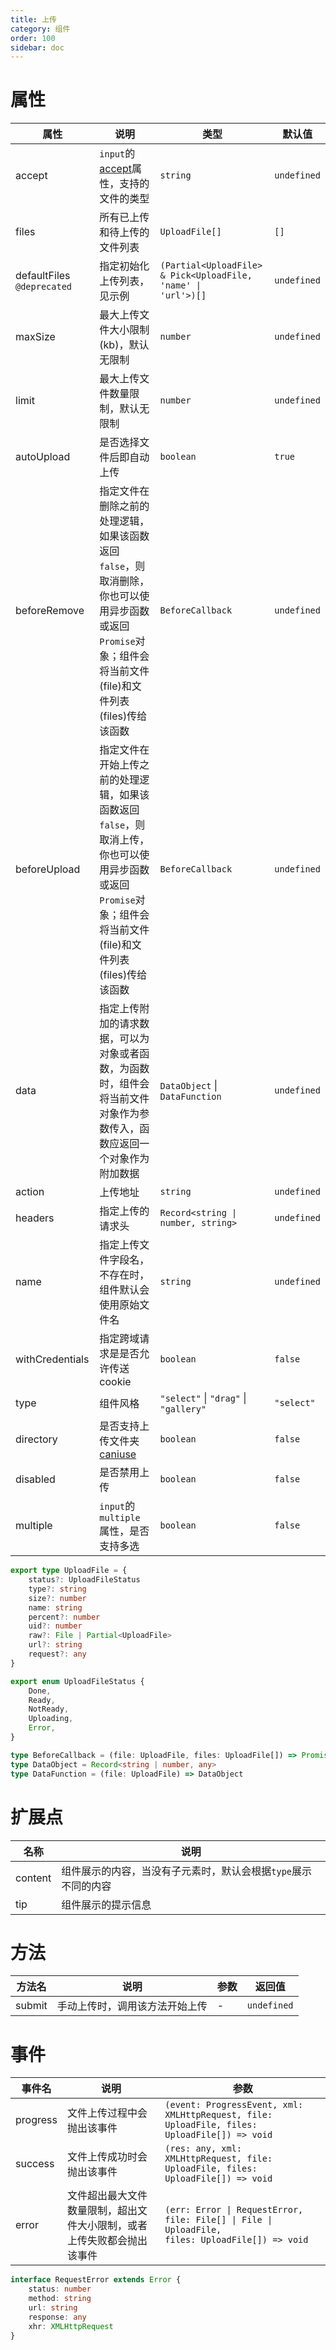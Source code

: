 ```yaml
---
title: 上传
category: 组件
order: 100 
sidebar: doc
---
```


# 属性

| 属性 | 说明 | 类型 | 默认值 |
| --- | --- | --- | --- |
| accept | `input`的[accept](https://developer.mozilla.org/en-US/docs/Web/HTML/Element/input#attr-accept)属性，支持的文件的类型 | `string` | `undefined` |
| files | 所有已上传和待上传的文件列表 | `UploadFile[]` | `[]` |
| defaultFiles `@deprecated` | 指定初始化上传列表，见示例 | <code>(Partial&lt;UploadFile&gt; & Pick&lt;UploadFile, 'name' &#124; 'url'&gt;)[]</code> | `undefined` |
| maxSize | 最大上传文件大小限制(kb)，默认无限制 | `number` | `undefined` |
| limit | 最大上传文件数量限制，默认无限制 | `number` | `undefined` |
| autoUpload | 是否选择文件后即自动上传 | `boolean` | `true` |
| beforeRemove | 指定文件在删除之前的处理逻辑，如果该函数返回`false`，则取消删除，你也可以使用异步函数或返回`Promise`对象；组件会将当前文件(file)和文件列表(files)传给该函数 | `BeforeCallback` | `undefined` |
| beforeUpload | 指定文件在开始上传之前的处理逻辑，如果该函数返回`false`，则取消上传，你也可以使用异步函数或返回`Promise`对象；组件会将当前文件(file)和文件列表(files)传给该函数 | `BeforeCallback` | `undefined` |
| data | 指定上传附加的请求数据，可以为对象或者函数，为函数时，组件会将当前文件对象作为参数传入，函数应返回一个对象作为附加数据 | `DataObject` &#124; `DataFunction` | `undefined` |
| action | 上传地址 | `string` | `undefined` |
| headers | 指定上传的请求头 | <code>Record&lt;string &#124; number, string&gt;</code> | `undefined` |
| name | 指定上传文件字段名，不存在时，组件默认会使用原始文件名 | `string` | `undefined` |
| withCredentials | 指定跨域请求是是否允许传送cookie | `boolean` | `false` |
| type | 组件风格 | `"select"` &#124; `"drag"` &#124; `"gallery"` | `"select"` |
| directory | 是否支持上传文件夹 [caniuse](https://caniuse.com/#feat=input-file-directory) | `boolean` | `false` |
| disabled | 是否禁用上传 | `boolean` | `false` |
| multiple | `input`的`multiple`属性，是否支持多选 | `boolean` | `false` |

```ts
export type UploadFile = {
    status?: UploadFileStatus
    type?: string
    size?: number
    name: string
    percent?: number
    uid?: number
    raw?: File | Partial<UploadFile>
    url?: string
    request?: any
}

export enum UploadFileStatus {
    Done,
    Ready,
    NotReady,
    Uploading,
    Error,
}

type BeforeCallback = (file: UploadFile, files: UploadFile[]) => Promise<boolean> | boolean
type DataObject = Record<string | number, any>
type DataFunction = (file: UploadFile) => DataObject
```

# 扩展点

| 名称 | 说明 |
| --- | --- |
| content | 组件展示的内容，当没有子元素时，默认会根据`type`展示不同的内容 |
| tip | 组件展示的提示信息 |

# 方法

| 方法名 | 说明 | 参数 | 返回值 |
| --- | --- | --- | --- |
| submit | 手动上传时，调用该方法开始上传 | - | `undefined` |


# 事件

| 事件名 | 说明 | 参数 |
| --- | --- | --- |
| progress | 文件上传过程中会抛出该事件 | `(event: ProgressEvent, xml: XMLHttpRequest, file: UploadFile, files: UploadFile[]) => void` |
| success | 文件上传成功时会抛出该事件 | `(res: any, xml: XMLHttpRequest, file: UploadFile, files: UploadFile[]) => void` |
| error | 文件超出最大文件数量限制，超出文件大小限制，或者上传失败都会抛出该事件 | <code>(err: Error &#124; RequestError, file: File[] &#124; File &#124; UploadFile, files: UploadFile[]) => void</code> |

```ts
interface RequestError extends Error {
    status: number
    method: string
    url: string
    response: any
    xhr: XMLHttpRequest
}
```
